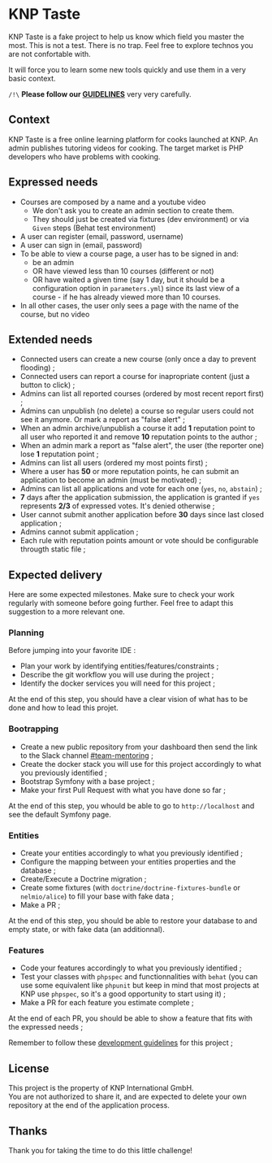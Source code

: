 # KNP Taste

KNP Taste is a fake project to help us know which field you master the most. This is not a test. There is no trap. Feel free to explore technos you are not confortable with.

It will force you to learn some new tools quickly and use them in a very basic context.

`/!\` **Please follow our [GUIDELINES](GUIDELINES.md)** very very carefully.

## Context

KNP Taste is a free online learning platform for cooks launched at KNP. An admin publishes tutoring videos for cooking. The target market is PHP developers who have problems with cooking.

## Expressed needs

* Courses are composed by a name and a youtube video
  * We don't ask you to create an admin section to create them.
  * They should just be created via fixtures (dev environment) or via `Given` steps (Behat test environment)
* A user can register (email, password, username)
* A user can sign in (email, password)
* To be able to view a course page, a user has to be signed in and:
  * be an admin
  * OR have viewed less than 10 courses (different or not)
  * OR have waited a given time (say 1 day, but it should be a configuration option in `parameters.yml`) since its last view of a course - if he has already viewed more than 10 courses.
* In all other cases, the user only sees a page with the name of the course, but no video

## Extended needs

* Connected users can create a new course (only once a day to prevent flooding) ;
* Connected users can report a course for inapropriate content (just a button to click) ;
* Admins can list all reported courses (ordered by most recent report first) ;
* Admins can unpublish (no delete) a course so regular users could not see it anymore. Or mark a report as "false alert" ;
* When an admin archive/unpublish a course it add **1** reputation point to all user who reported it and remove **10** reputation points to the author ;
* When an admin mark a report as "false alert", the user (the reporter one) lose **1** reputation point ;
* Admins can list all users (ordered my most points first) ;
* Where a user has **50** or more reputation points, he can submit an application to become an admin (must be motivated) ;
* Admins can list all applications and vote for each one (`yes`, `no`, `abstain`) ;
* **7** days after the application submission, the application is granted if `yes` represents **2/3** of expressed votes. It's denied otherwise ;
* User cannot submit another application before **30** days since last closed application ;
* Admins cannot submit application ;
* Each rule with reputation points amount or vote should be configurable througth static file ;

## Expected delivery

Here are some expected milestones. Make sure to check your work regularly with someone before going further. Feel free to adapt this suggestion to a more relevant one.

### Planning

Before jumping into your favorite IDE :

* Plan your work by identifying entities/features/constraints ;
* Describe the git workflow you will use during the project ;
* Identify the docker services you will need for this project ;

At the end of this step, you should have a clear vision of what has to be done and how to lead this projet.

### Bootrapping

* Create a new public repository from your dashboard then send the link to the Slack channel [#team-mentoring](https://knplabs.slack.com/archives/C01533HBTRA) ;
* Create the docker stack you will use for this project accordingly to what you previously identified ;
* Bootstrap Symfony with a base project ;
* Make your first Pull Request with what you have done so far ;

At the end of this step, you whould be able to go to `http://localhost` and see the default Symfony page.

### Entities

* Create your entities accordingly to what you previously identified ;
* Configure the mapping between your entities properties and the database ;
* Create/Execute a Doctrine migration ;
* Create some fixtures (with `doctrine/doctrine-fixtures-bundle` or `nelmio/alice`) to fill your base with fake data ;
* Make a PR ;

At the end of this step, you should be able to restore your database to and empty state, or with fake data (an additionnal).

### Features

* Code your features accordingly to what you previously identified ;
* Test your classes with `phpspec` and functionnalities with `behat` (you can use some equivalent like `phpunit` but keep in mind that most projects at KNP use `phpspec`, so it's a good opportunity to start using it) ;
* Make a PR for each feature you estimate complete ;

At the end of each PR, you should be able to show a feature that fits with the expressed needs ;

Remember to follow these [development guidelines](GUIDELINES.md) for this project ;

## License

This project is the property of KNP International GmbH.  
You are not authorized to share it, and are expected to delete your own repository at the end of the application process.

## Thanks

Thank you for taking the time to do this little challenge!
